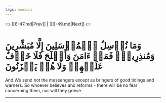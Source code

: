 ```yaml
---
tags: meccan
---
```


👈 [[6-47.md|Prev]] | [[6-49.md|Next]] 👉

# وَمَا نُرۡسِلُ ٱلۡمُرۡسَلِينَ إِلَّا مُبَشِّرِينَ وَمُنذِرِينَۖ فَمَنۡ ءَامَنَ وَأَصۡلَحَ فَلَا خَوۡفٌ عَلَيۡهِمۡ وَلَا هُمۡ يَحۡزَنُونَ

And We send not the messengers except as bringers of good tidings and warners. So whoever believes and reforms - there will be no fear concerning them, nor will they grieve

---

